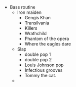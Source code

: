 - Bass routine
	- Iron maiden
		- Gengis Khan
		- Transilvania
		- Killers
		- Wrathchild
		- Phantom of the opera
		- Where the eagles dare
	- Slap
		- double pop 1
		- double pop 2
		- Louis Johnson pop
		- Infectious grooves
		- Tommy the cat.
	-